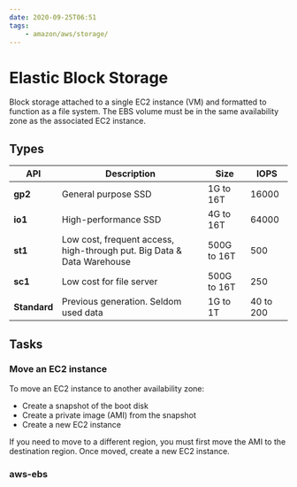 ```yaml
---
date: 2020-09-25T06:51
tags:
    - amazon/aws/storage/
---
```


 
# Elastic Block Storage

Block storage attached to a single EC2 instance (VM) and formatted to function as a file system.
The EBS volume must be in the same availability zone as the associated EC2 instance.


## Types

| API | Description | Size | IOPS |
| ----------- | ----------- |  ----------- | ----------- |
| **gp2** | General purpose SSD | 1G to 16T | 16000 |
| **io1** | High-performance SSD | 4G to 16T | 64000 |
| **st1** | Low cost, frequent access, high-through put. Big Data & Data Warehouse | 500G to 16T | 500 |
| **sc1** | Low cost for file server | 500G to 16T | 250 |
| **Standard**| Previous generation. Seldom used data | 1G to 1T | 40 to 200 |

## Tasks

### Move an EC2 instance
To move an EC2 instance to another availability zone:
* Create a snapshot of the boot disk
* Create a private image (AMI) from the snapshot
* Create a new EC2 instance

If you need to move to a different region, you must first move the AMI to the destination region. Once moved, create a new EC2 instance.

### aws-ebs